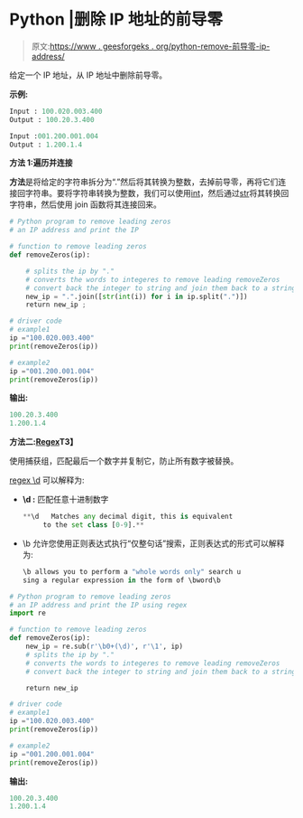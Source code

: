 # Python |删除 IP 地址的前导零

> 原文:[https://www . geesforgeks . org/python-remove-前导零-ip-address/](https://www.geeksforgeeks.org/python-remove-leading-zeros-ip-address/)

给定一个 IP 地址，从 IP 地址中删除前导零。

**示例:**

```py
Input : 100.020.003.400 
Output : 100.20.3.400

Input :001.200.001.004  
Output : 1.200.1.4

```

**方法 1:遍历并连接**

**方法**是将给定的字符串拆分为“.”然后将其转换为整数，去掉前导零，再将它们连接回字符串。要将字符串转换为整数，我们可以使用[int](https://www.geeksforgeeks.org/type-conversion-python/)，然后通过[str](https://www.geeksforgeeks.org/type-conversion-python/)将其转换回字符串，然后使用 join 函数将其连接回来。

```py
# Python program to remove leading zeros 
# an IP address and print the IP

# function to remove leading zeros
def removeZeros(ip):

    # splits the ip by "."
    # converts the words to integeres to remove leading removeZeros 
    # convert back the integer to string and join them back to a string
    new_ip = ".".join([str(int(i)) for i in ip.split(".")])  
    return new_ip ;

# driver code   
# example1
ip ="100.020.003.400"  
print(removeZeros(ip))

# example2
ip ="001.200.001.004"
print(removeZeros(ip))
```

**输出:**

```py
100.20.3.400
1.200.1.4

```

**方法二:[Regex](https://www.geeksforgeeks.org/regular-expression-python-examples-set-1/)T3】**

使用捕获组，匹配最后一个数字并复制它，防止所有数字被替换。

[regex \d](https://www.geeksforgeeks.org/regular-expression-python-examples-set-1/) 可以解释为:

*   **\d :** 匹配任意十进制数字

    ```py
    **\d   Matches any decimal digit, this is equivalent
         to the set class [0-9].**
    ```

*   \b 允许您使用正则表达式执行“仅整句话”搜索，正则表达式的形式可以解释为:

    ```py
    \b allows you to perform a "whole words only" search u
    sing a regular expression in the form of \bword\b
    ```

```py
# Python program to remove leading zeros 
# an IP address and print the IP using regex
import re 

# function to remove leading zeros
def removeZeros(ip):
    new_ip = re.sub(r'\b0+(\d)', r'\1', ip)
    # splits the ip by "."
    # converts the words to integeres to remove leading removeZeros 
    # convert back the integer to string and join them back to a string

    return new_ip 

# driver code   
# example1
ip ="100.020.003.400"  
print(removeZeros(ip))

# example2
ip ="001.200.001.004"
print(removeZeros(ip))
```

**输出:**

```py
100.20.3.400
1.200.1.4

```